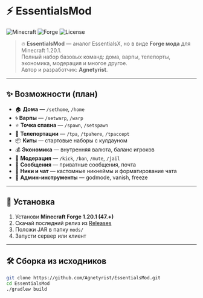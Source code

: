 # ⚡ EssentialsMod

![Minecraft](https://img.shields.io/badge/Minecraft-1.20.1-green?style=for-the-badge&logo=mojangstudios)
![Forge](https://img.shields.io/badge/Forge-47+-orange?style=for-the-badge&logo=gradle)
![License](https://img.shields.io/badge/License-MIT-blue?style=for-the-badge)

> 🔥 **EssentialsMod** — аналог EssentialsX, но в виде **Forge мода** для Minecraft 1.20.1.  
> Полный набор базовых команд: дома, варпы, телепорты, экономика, модерация и многое другое.  
> Автор и разработчик: **Agnetyrist**.

---

## ✨ Возможности (план)

- 🏠 **Дома** — `/sethome`, `/home`
- 🌀 **Варпы** — `/setwarp`, `/warp`
- ⭐ **Точка спавна** — `/spawn`, `/setspawn`
- 👥 **Телепортации** — `/tpa`, `/tpahere`, `/tpaccept`
- 📦 **Киты** — стартовые наборы с кулдауном
- 💰 **Экономика** — внутренняя валюта, баланс игроков
- 🔨 **Модерация** — `/kick`, `/ban`, `/mute`, `/jail`
- 📨 **Сообщения** — приватные сообщения, почта
- 🎨 **Ники и чат** — кастомные никнеймы и форматирование чата
- 🔧 **Админ-инструменты** — godmode, vanish, freeze

---

## 🚀 Установка

1. Установи **Minecraft Forge 1.20.1 (47.+)**  
2. Скачай последний релиз из [Releases](../../releases)  
3. Положи JAR в папку `mods/`  
4. Запусти сервер или клиент

---

## 🛠️ Сборка из исходников

```bash
git clone https://github.com/Agnetyrist/EssentialsMod.git
cd EssentialsMod
./gradlew build
